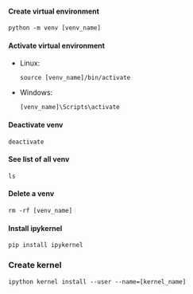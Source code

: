 #### Create virtual environment
```
python -m venv [venv_name]
```

#### Activate virtual environment
- Linux:
  ```
  source [venv_name]/bin/activate
  ```
- Windows:
  ```
  [venv_name]\Scripts\activate
  ```

#### Deactivate venv
```
deactivate
```

#### See list of all venv
```
ls
```

#### Delete a venv
```
rm -rf [venv_name]
```

#### Install ipykernel
```
pip install ipykernel
```

### Create kernel
```
ipython kernel install --user --name=[kernel_name]
```

